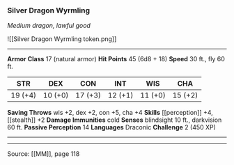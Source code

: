 ### Silver Dragon Wyrmling
_Medium dragon, lawful good_

![[Silver Dragon Wyrmling token.png]]




---

**Armor Class** 17 (natural armor)
**Hit Points** 45 (6d8 + 18)
**Speed** 30 ft., fly 60 ft.

| STR     | DEX     | CON     | INT     | WIS     | CHA     |
|---------|---------|---------|---------|---------|---------|
| 19 (+4) | 10 (+0) | 17 (+3) | 12 (+1) | 11 (+0) | 15 (+2) |

**Saving Throws** wis +2, dex +2, con +5, cha +4
**Skills** [[perception]] +4, [[stealth]] +2
**Damage Immunities** cold
**Senses** blindsight 10 ft., darkvision 60 ft.
**Passive Perception** 14
**Languages** Draconic
**Challenge** 2 (450 XP)

---


---

Source: [[MM]], page 118